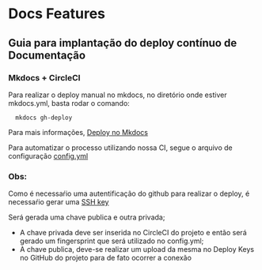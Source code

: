 # Docs Features

## Guia para implantação do deploy contínuo de Documentação 
### Mkdocs + CircleCI

Para realizar o deploy manual no mkdocs, no diretório onde estiver mkdocs.yml, basta rodar o comando:

```
  mkdocs gh-deploy  
```
Para mais informações, [Deploy no Mkdocs](https://www.mkdocs.org/user-guide/deploying-your-docs/) 

Para automatizar o processo utilizando nossa CI, segue o arquivo de configuração [config.yml](https://github.com/thiagorpereira/DocsFeatures/blob/master/.circleci/config.yml)

### Obs:
Como é necessaŕio uma autentificação do github para realizar o deploy, é necessaŕio gerar uma [SSH key](https://help.github.com/en/enterprise/2.17/user/authenticating-to-github/generating-a-new-ssh-key-and-adding-it-to-the-ssh-agent)

Será gerada uma chave publica e outra privada;
* A chave privada deve ser inserida no CircleCI do projeto e então será gerado um fingersprint que será utilizado no config.yml; 
* A chave publica, deve-se realizar um upload da mesma no Deploy Keys no GitHub do projeto para de fato ocorrer a conexão



